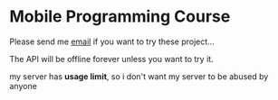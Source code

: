 # Mobile Programming Course

Please send me [email](mailto:ikhsanmaulana384@gmail.com) if you want to try these project...

The API will be offline forever unless you want to try it.

my server has **usage limit**, so i don't want my server to be abused by anyone
